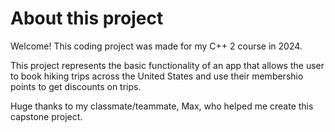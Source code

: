 # About this project

Welcome!  This coding project was made for my C++ 2 course in 2024. 

This project represents the basic functionality of an app that allows the user to book hiking trips across the United States and use their membershio points to get discounts on trips.

Huge thanks to my classmate/teammate, Max, who helped me create this capstone project. 
